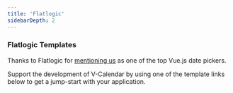 ```yaml
---
title: 'Flatlogic'
sidebarDepth: 2
---
```


### Flatlogic Templates

Thanks to Flatlogic for [mentioning us](https://flatlogic.com/blog/best-javascript-date-picker-libraries/) as one of the top Vue.js date pickers.

Support the development of V-Calendar by using one of the template links below to get a jump-start with your application.

<flaglogic-page />